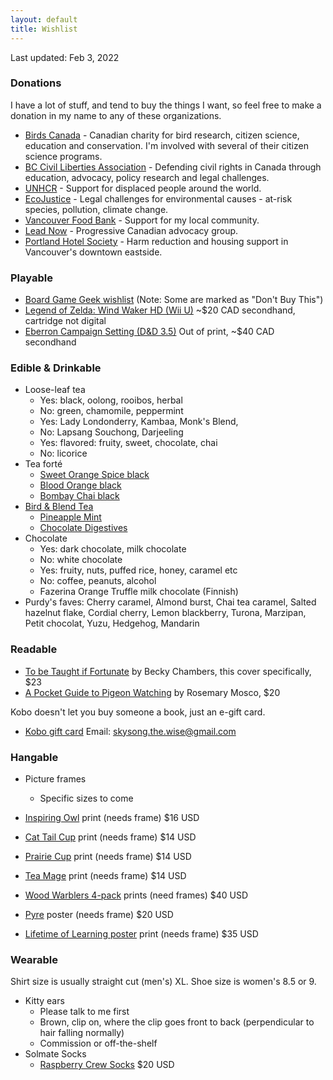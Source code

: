 ```yaml
---
layout: default
title: Wishlist
---
```


<section markdown='1'>

Last updated: Feb 3, 2022

### Donations

I have a lot of stuff, and tend to buy the things I want, so feel free to make a donation in my name to any of these organizations.

* [Birds Canada](https://www.birdscanada.org) - Canadian charity for bird research, citizen science, education and conservation. I'm involved with several of their citizen science programs.
* [BC Civil Liberties Association](https://bccla.org) - Defending civil rights in Canada through education, advocacy, policy research and legal challenges.
* [UNHCR](https://give.unhcr.ca) - Support for displaced people around the world.
* [EcoJustice](https://ecojustice.ca/) - Legal challenges for environmental causes - at-risk species, pollution, climate change.
* [Vancouver Food Bank](https://foodbank.bc.ca) - Support for my local community.
* [Lead Now](https://www.leadnow.ca) - Progressive Canadian advocacy group.
* [Portland Hotel Society](https://www.phs.ca) - Harm reduction and housing support in Vancouver's downtown eastside.


### Playable

* [Board Game Geek wishlist](https://boardgamegeek.com/wishlist/Hwesta) (Note: Some are marked as "Don't Buy This")
* [Legend of Zelda: Wind Waker HD (Wii U)](https://www.nintendo.com/games/detail/the-legend-of-zelda-the-wind-waker-hd-wii-u/) ~$20 CAD secondhand, cartridge not digital
* [Eberron Campaign Setting (D&D 3.5)](https://en.wikipedia.org/wiki/Eberron_Campaign_Setting) Out of print, ~$40 CAD secondhand

### Edible & Drinkable
* Loose-leaf tea
  * Yes: black, oolong, rooibos, herbal
  * No: green, chamomile, peppermint
  * Yes: Lady Londonderry, Kambaa, Monk's Blend,
  * No: Lapsang Souchong, Darjeeling
  * Yes: flavored: fruity, sweet, chocolate, chai
  * No: licorice
* Tea forté
  * [Sweet Orange Spice black](https://teaforte.com/products/sweet-orange-spice-tea)
  * [Blood Orange black](https://teaforte.com/products/blood-orange-tea)
  * [Bombay Chai black](https://teaforte.com/products/bombay-chai-tea)
* [Bird & Blend Tea](https://birdandblendtea.com/us_en/)
  * [Pineapple Mint](https://birdandblendtea.com/us_en/pineapple-mint.html)
  * [Chocolate Digestives](https://birdandblendtea.com/us_en/chocolate-digestives.html)
* Chocolate
  * Yes: dark chocolate, milk chocolate
  * No: white chocolate
  * Yes: fruity, nuts, puffed rice, honey, caramel etc
  * No: coffee, peanuts, alcohol
  * Fazerina Orange Truffle milk chocolate (Finnish)
* Purdy's faves: Cherry caramel, Almond burst, Chai tea caramel, Salted hazelnut flake, Cordial cherry, Lemon blackberry, Turona, Marzipan, Petit chocolat, Yuzu, Hedgehog, Mandarin


### Readable

* [To be Taught if Fortunate](https://storestock.massybooks.com/item/aN-e9fxjO81Ap3fjZFq3Jw) by Becky Chambers, this cover specifically, $23
* [A Pocket Guide to Pigeon Watching](https://storestock.massybooks.com/item/DQv8lywhnkobo9D4e9Vsag) by Rosemary Mosco, $20

Kobo doesn't let you buy someone a book, just an e-gift card.

* [Kobo gift card](https://www.kobo.com/ca/en/p/giftcards) Email: skysong.the.wise@gmail.com


### Hangable

* Picture frames
  * Specific sizes to come

* [Inspiring Owl](https://topatoco.com/collections/romo/products/romo-pygowl-pr) print (needs frame) $16 USD
* [Cat Tail Cup](https://topatoco.com/collections/red-wombat/products/rw-teamatters?variant=39883594895) print (needs frame) $14 USD
* [Prairie Cup](https://topatoco.com/collections/red-wombat/products/rw-teamatters?variant=39883594575) print (needs frame) $14 USD
* [Tea Mage](https://topatoco.com/collections/red-wombat/products/rw-teamatters?variant=39883594383) print (needs frame) $14 USD
* [Wood Warblers 4-pack](https://topatoco.com/collections/romo/products/romo-bbirds-4pack) prints (need frames) $40 USD
* [Pyre](https://store.supergiantgames.com/products/pyre-24-x-36-poster) poster (needs frame) $20 USD
* [Lifetime of Learning poster](https://aungthan.com/store/learning) print (needs frame) $35 USD

### Wearable

Shirt size is usually straight cut (men's) XL. Shoe size is women's 8.5 or 9.

* Kitty ears
  * Please talk to me first
  * Brown, clip on, where the clip goes front to back (perpendicular to hair falling normally)
  * Commission or off-the-shelf
* Solmate Socks
  * [Raspberry Crew Socks](https://solmatesocks.com/collections/crew-socks/products/adult-crew-socks-raspberry) $20 USD
</section>
